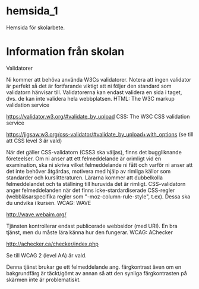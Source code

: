# hemsida_1
Hemsida för skolarbete.

# Information från skolan
Validatorer

Ni kommer att behöva använda W3Cs validatorer. Notera att ingen validator är perfekt så det är fortfarande viktigt att ni följer den standard som validatorn hänvisar till. Validatorerna kan endast validera en sida i taget, dvs. de kan inte validera hela webbplatsen.
HTML: The W3C markup validation service

https://validator.w3.org/#validate_by_upload
CSS: The W3C CSS validation service

https://jigsaw.w3.org/css-validator/#validate_by_upload+with_options (se till att CSS level 3 är vald)

När det gäller CSS-validatorn (CSS3 ska väljas), finns det buggliknande företeelser. Om ni anser att ett felmeddelande är orimligt vid en examination, ska ni skriva vilket felmeddelande ni fått och varför ni anser att det inte behöver åtgärdas, motivera med hjälp av rimliga källor som standarder och kurslitteraturen. Lärarna kommer att dubbelkolla felmeddelandet och ta ställning till huruvida det är rimligt. CSS-validatorn anger felmeddelanden när det finns icke-stardardiserade CSS-regler (webbläsarspecifika regler som "-moz-column-rule-style", t.ex). Dessa ska du undvika i kursen. 
WCAG: WAVE

http://wave.webaim.org/

Tjänsten kontrollerar endast publicerade webbsidor (med URI). En bra tjänst, men du måste lära känna hur den fungerar.
WCAG: AChecker

http://achecker.ca/checker/index.php

Se till WCAG 2 (level AA) är vald.

Denna tjänst brukar ge ett felmeddelande ang. färgkontrast även om en bakgrundfärg är täckt/gömt av annan så att den synliga färgkontrasten på skärmen inte är problematiskt. 
